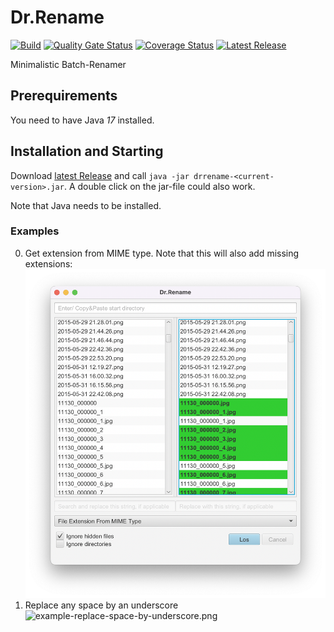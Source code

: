 # Dr.Rename

[![Build](https://github.com/drrename/drrename/actions/workflows/build.yml/badge.svg)](https://github.com/drrename/drrename/actions/workflows/build.yml)
[![Quality Gate Status](https://sonarcloud.io/api/project_badges/measure?project=DrRename_drrename&metric=alert_status)](https://sonarcloud.io/dashboard?id=DrRename_drrename)
[![Coverage Status](https://coveralls.io/repos/github/DrRename/drrename/badge.svg)](https://coveralls.io/github/DrRename/drrename)
[![Latest Release](https://img.shields.io/github/release/drrename/drrename.svg)](https://github.com/drrename/drrename/releases/latest)

Minimalistic Batch-Renamer

## Prerequirements

You need to have Java *17* installed.

## Installation and Starting

Download [latest Release](https://github.com/drrename/drrename/releases/latest) and call `java -jar drrename-<current-version>.jar`. A double click on the jar-file could also work.

Note that Java needs to be installed.

### Examples
0. Get extension from MIME type. Note that this will also add missing extensions:
 ![example-add-missing-extension.png](./screens/example-missing-extension.png)
0. Replace any space by an underscore ![example-replace-space-by-underscore.png](./screens/example-replace-space-by-underscore.png)
